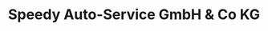---
title: "Speedy Auto-Service GmbH & Co KG"
url: /kiel/speedy-auto-service-gmbh-und-co-kg-hamburger-chaussee/
shop: Autowerkstatt
---
